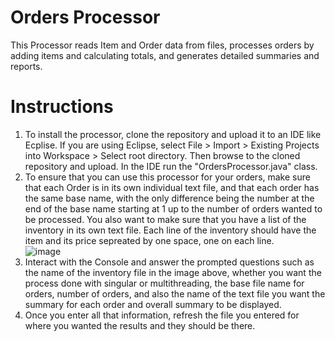 # Orders Processor
This Processor reads Item and Order data from files, processes orders by adding items and calculating totals, and generates detailed summaries and reports. 
# Instructions

1. To install the processor, clone the repository and upload it to an IDE like Ecplise. If you are using Eclipse, select File > Import > Existing Projects into Workspace > Select root directory. Then browse to the cloned repository and upload. In the IDE run the "OrdersProcessor.java" class.
2. To ensure that you can use this processor for your orders, make sure that each Order is in its own individual text file, and that each order has the same base name, with the only difference being the number at the end of the base name starting at 1 up to the number of orders wanted to be processed. You also want to make sure that you have a list of the inventory in its own text file. Each line of the inventory should have the item and its price sepreated by one space, one on each line. <br>
![image](https://github.com/tonyduran1/Orders-Processor/assets/174158705/4ef0a71b-1ec5-4ca9-bb58-b229295c6f59)<br>
3. Interact with the Console and answer the prompted questions such as the name of the inventory file in the image above, whether you want the process done with singular or multithreading, the base file name for orders, number of orders, and also the name of the text file you want the summary for each order and overall summary to be displayed.
4. Once you enter all that information, refresh the file you entered for where you wanted the results and they should be there.
 
